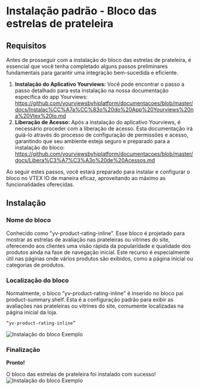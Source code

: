 # Instalação padrão - Bloco das estrelas de prateleira
## Requisitos
Antes de prosseguir com a instalação do bloco das estrelas de prateleira, é essencial que você tenha completado alguns passos preliminares fundamentais para garantir uma integração bem-sucedida e eficiente.
 1. **Instalação do Aplicativo Yourviews:** Você pode encontrar o passo a passo detalhado para esta instalação na nossa documentação específica do app Yourviews: https://github.com/yourviewsbyhiplatform/documentacoes/blob/master/docs/Instalac%CC%A7a%CC%83o%20do%20App%20Yourviews%20na%20Vtex%20Io.md
 2. **Liberação de Acesso:** Após a instalação do aplicativo Yourviews, é necessário proceder com a liberação de acesso. Esta documentação irá guiá-lo através do processo de configuração de permissões e acesso, garantindo que seu ambiente esteja seguro e preparado para a instalação do bloco: https://github.com/yourviewsbyhiplatform/documentacoes/blob/master/docs/Libera%C3%A7%C3%A3o%20de%20Acessos.md
 
 Ao seguir estes passos, você estará preparado para instalar e configurar o bloco no VTEX IO de maneira eficaz, aproveitando ao máximo as funcionalidades oferecidas. 
   ## Instalação
   ### Nome do bloco
 Conhecido como "yv-product-rating-inline". Esse bloco é projetado para mostrar as estrelas de avaliação nas prateleiras ou vitrines do site, oferecendo aos clientes uma visão rápida da popularidade e qualidade dos produtos ainda na fase de navegação inicial. Este recurso é especialmente útil nas páginas onde vários produtos são exibidos, como a página inicial ou categorias de produtos.
 ### Localização do bloco
 Normalmente, o bloco "yv-product-rating-inline" é inserido no bloco pai product-summary.shelf. Esta é a configuração padrão para exibir as avaliações nas prateleiras ou vitrines do site, comumente localizadas na página inicial da loja.
 

    “yv-product-rating-inline”
![Instalação do bloco Exemplo](https://i.imgur.com/JM8IKqI.png)
### Finalização
**Pronto!**

O bloco das estrelas de prateleira foi instalado com sucesso!
![Instalação do bloco Exemplo](https://imgur.com/7LVKo8H.png)
<!--stackedit_data:
eyJoaXN0b3J5IjpbMTU5NTkzNjYyNF19
-->